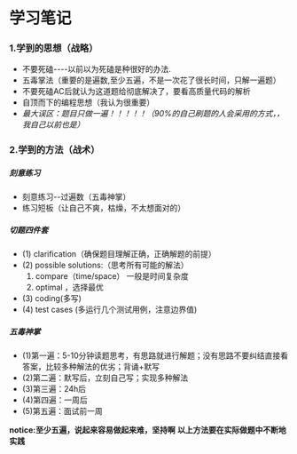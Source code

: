# 学习笔记
### 1.学到的思想（战略）
- 不要死磕----以前以为死磕是种很好的办法.
- 五毒掌法（重要的是遍数,至少五遍，不是一次花了很长时间，只解一遍题）
- 不要死磕AC后就认为这道题给彻底解决了，要看高质量代码的解析
- 自顶而下的编程思想（我认为很重要）
- *最大误区：题目只做一遍！！！！！（90%的自己刷题的人会采用的方式，，我自己以前也是）*

### 2.学到的方法（战术）
##### 刻意练习
- 刻意练习--过遍数（五毒神掌）
- 练习短板（让自己不爽，枯燥，不太想面对的）


##### 切题四件套
- (1) clarification（确保题目理解正确，正确解题的前提）
- (2) possible solutions:（思考所有可能的解法）
    1. compare（time/space） 一般是时间复杂度
    2. optimal ，选择最优
- (3) coding(多写)
- (4) test cases (多运行几个测试用例，注意边界值)
##### 五毒神掌
- (1)第一遍：5-10分钟读题思考，有思路就进行解题；没有思路不要纠结直接看答案，比较多种解法的优劣；背诵+默写
- (2)第二遍：默写后，立刻自己写；实现多种解法
- (3)第三遍：24h后
- (4)第四遍：一周后
- (5)第五遍：面试前一周

**notice:至少五遍，说起来容易做起来难，坚持啊**
**以上方法要在实际做题中不断地实践**
